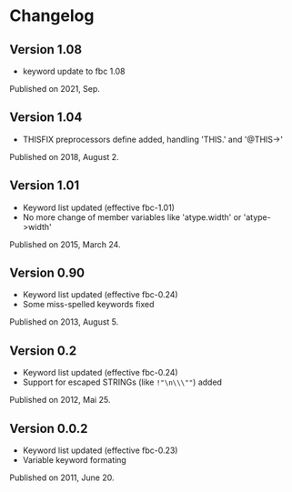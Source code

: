 Changelog
=========

Version 1.08
------------

- keyword update to fbc 1.08

Published on 2021, Sep.


Version 1.04
------------

- THISFIX preprocessors define added, handling 'THIS.' and '@THIS->'

Published on 2018, August 2.


Version 1.01
------------

- Keyword list updated (effective fbc-1.01)
- No more change of member variables like 'atype.width' or 'atype->width'

Published on 2015, March 24.


Version 0.90
------------

- Keyword list updated (effective fbc-0.24)
- Some miss-spelled keywords fixed

Published on 2013, August 5.


Version 0.2
-----------

- Keyword list updated (effective fbc-0.24)
- Support for escaped STRINGs (like `!"\n\\\""`) added

Published on 2012, Mai 25.


Version 0.0.2
-------------

- Keyword list updated (effective fbc-0.23)
- Variable keyword formating

Published on 2011, June 20.
